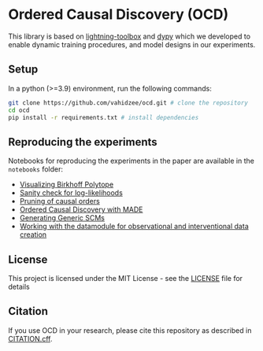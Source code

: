 # Ordered Causal Discovery (OCD)

This library is based on [lightning-toolbox](https://github.com/vahidzee/lightning-toolbox) and [dypy](https://github.com/vahidzee/dypy) which we developed to enable dynamic training procedures, and model designs in our experiments.

## Setup
In a python (>=3.9) environment, run the following commands:
```bash
git clone https://github.com/vahidzee/ocd.git # clone the repository
cd ocd
pip install -r requirements.txt # install dependencies
```

## Reproducing the experiments

Notebooks for reproducing the experiments in the paper are available in the `notebooks` folder:
- [Visualizing Birkhoff Polytope](notebooks/birkhoff.ipynb)
- [Sanity check for log-likelihoods](notebooks/sanity_check.ipynb)
- [Pruning of causal orders](notebooks/pruning.ipynb)
- [Ordered Causal Discovery with MADE](notebooks/ocd.ipynb)
- [Generating Generic SCMs](notebooks/scm_tutorial.ipynb)
- [Working with the datamodule for observational and interventional data creation](notebooks/datamodule_test.ipynb)

## License

This project is licensed under the MIT License - see the [LICENSE](LICENSE) file for details

## Citation

If you use OCD in your research, please cite this repository as described in [CITATION.cff](CITATION.cff).

